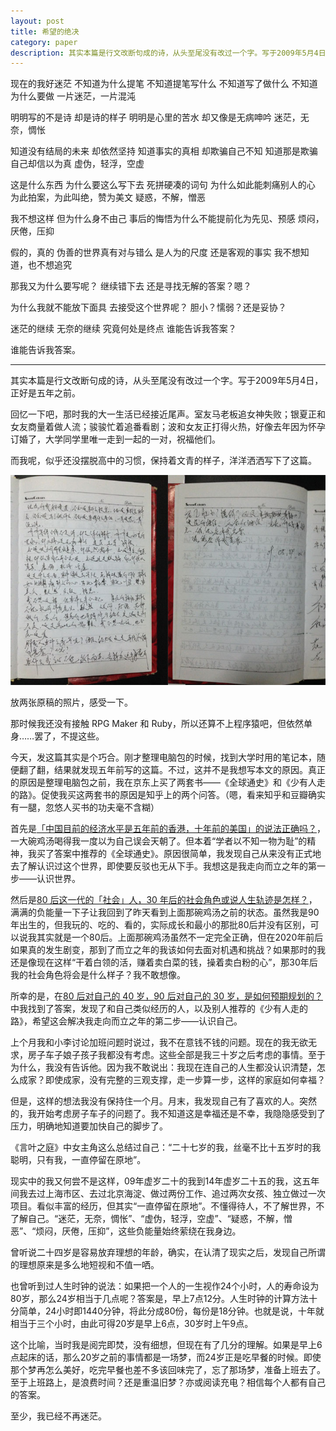 ```yaml
---
layout: post
title: 希望的绝决
category: paper
description: 其实本篇是行文改断句成的诗，从头至尾没有改过一个字。写于2009年5月4日，正好是五年之前。
---
```

现在的我好迷茫
不知道为什么提笔
不知道提笔写什么
不知道写了做什么
不知道为什么要做
一片迷茫，一片混沌

明明写的不是诗
却是诗的样子
明明是心里的苦水
却又像是无病呻吟
迷茫，无奈，惆怅

知道没有结局的未来
却依然坚持
知道事实的真相
却欺骗自己不知
知道那是欺骗
自己却信以为真
虚伪，轻浮，空虚

这是什么东西
为什么要这么写下去
死拼硬凑的词句
为什么如此能刺痛别人的心
为此拍案，为此叫绝，赞为美文
疑惑，不解，憎恶

我不想这样
但为什么身不由己
事后的悔悟为什么不能提前化为先见、预感
烦闷，厌倦，压抑

假的，真的
伪善的世界真有对与错么
是人为的尺度
还是客观的事实
我不想知道，也不想追究

那我又为什么要写呢？
继续错下去
还是寻找无解的答案？嗯？

为什么我就不能放下面具
去接受这个世界呢？
胆小？懦弱？还是妥协？

迷茫的继续
无奈的继续
究竟何处是终点
谁能告诉我答案？

谁能告诉我答案。


--------
其实本篇是行文改断句成的诗，从头至尾没有改过一个字。写于2009年5月4日，正好是五年之前。  

回忆一下吧，那时我的大一生活已经接近尾声。室友马老板追女神失败；银夏正和女友商量着做人流；骏骏忙着追番看剧；波和女友正打得火热，好像去年因为怀孕订婚了，大学同学里唯一走到一起的一对，祝福他们。  

而我呢，似乎还没摆脱高中的习惯，保持着文青的样子，洋洋洒洒写下了这篇。  

![原稿照片](/images/20140504/IMG_0056.jpg)

放两张原稿的照片，感受一下。  

那时候我还没有接触 RPG Maker 和 Ruby，所以还算不上程序猿吧，但依然单身……罢了，不提这些。  

今天，发这篇其实是个巧合。刚才整理电脑包的时候，找到大学时用的笔记本，随便翻了翻，结果就发现五年前写的这篇。不过，这并不是我想写本文的原因。真正的原因是整理电脑包之前，我在京东上买了两套书——《全球通史》和《少有人走的路》。促使我买这两套书的原因是知乎上的两个问答。（嗯，看来知乎和豆瓣确实有一腿，忽悠人买书的功夫毫不含糊）  

首先是[「中国目前的经济水平是五年前的香港，十年前的美国」的说法正确吗？][]，一大碗鸡汤喝得我一度以为自己误会天朝了。但本着“学者以不知一物为耻”的精神，我买了答案中推荐的《全球通史》。原因很简单，我发现自己从来没有正式地去了解认识过这个世界，即使要反驳也无从下手。我想这是我走向而立之年的第一步——认识世界。  

然后是[80 后这一代的「社会」人，30 年后的社会角色或说人生轨迹是怎样？][]，满满的负能量一下子让我回到了昨天看到上面那碗鸡汤之前的状态。虽然我是90年出生的，但我玩的、吃的、看的，实际成长和最小的那批80后并没有区别，可以说我其实就是一个80后。上面那碗鸡汤虽然不一定完全正确，但在2020年前后如果真的发生剧变，那到了而立之年的我该如何去面对机遇和挑战？如果那时的我还是像现在这样“干着白领的活，赚着卖白菜的钱，操着卖白粉的心”，那30年后我的社会角色将会是什么样子？我不敢想像。  

所幸的是，在[80 后对自己的 40 岁，90 后对自己的 30 岁，是如何预期规划的？][]中我找到了答案，发现了和自己类似经历的人，以及别人推荐的《少有人走的路》，希望这会解决我走向而立之年的第二步——认识自己。  


上个月我和小李讨论加班问题时说过，我不在意钱不钱的问题。现在的我无欲无求，房子车子娘子孩子我都没有考虑。这些全部是我三十岁之后考虑的事情。至于为什么，我没有告诉他。因为我不敢说出：我现在连自己的人生都没认识清楚，怎么成家？即使成家，没有完整的三观支撑，走一步算一步，这样的家庭如何幸福？  

但是，这样的想法我没有保持住一个月。月末，我发现自己有了喜欢的人。突然的，我开始考虑房子车子的问题了。我不知道这是幸福还是不幸，我隐隐感受到了压力，明确地知道要加快自己的脚步了。  

《言叶之庭》中女主角这么总结过自己：“二十七岁的我，丝毫不比十五岁时的我聪明，只有我，一直停留在原地”。  

现实中的我又何尝不是这样，09年虚岁二十的我到14年虚岁二十五的我，这五年间我去过上海市区、去过北京海淀、做过两份工作、追过两次女孩、独立做过一次项目。看似丰富的经历，但其实“一直停留在原地”。不懂得待人，不了解世界，不了解自己。“迷茫，无奈，惆怅”、“虚伪，轻浮，空虚”、“疑惑，不解，憎恶”、“烦闷，厌倦，压抑”，这些负能量始终萦绕在我身边。  

曾听说二十四岁是容易放弃理想的年龄，确实，在认清了现实之后，发现自己所谓的理想原来是多么地短视和不值一哂。  

也曾听到过人生时钟的说法：如果把一个人的一生视作24个小时，人的寿命设为80岁，那么24岁相当于几点呢？答案是，早上7点12分。人生时钟的计算方法十分简单，24小时即1440分钟，将此分成80份，每份是18分钟。也就是说，十年就相当于三个小时，由此可得20岁是早上6点，30岁时上午9点。  

这个比喻，当时我是阅完即焚，没有细想，但现在有了几分的理解。如果是早上6点起床的话，那么20岁之前的事情都是一场梦，而24岁正是吃早餐的时候。即使那个梦再怎么美好，吃完早餐也差不多该回味完了，忘了那场梦，准备上班去了。至于上班路上，是浪费时间？还是重温旧梦？亦或阅读充电？相信每个人都有自己的答案。

至少，我已经不再迷茫。  


[「中国目前的经济水平是五年前的香港，十年前的美国」的说法正确吗？]:   http://www.zhihu.com/question/21823085  "「中国目前的经济水平是五年前的香港，十年前的美国」的说法正确吗？"

[80 后这一代的「社会」人，30 年后的社会角色或说人生轨迹是怎样？]:   http://www.zhihu.com/question/23280992  "80 后这一代的「社会」人，30 年后的社会角色或说人生轨迹是怎样？"

[80 后对自己的 40 岁，90 后对自己的 30 岁，是如何预期规划的？]:   http://www.zhihu.com/question/20811556  "80 后对自己的 40 岁，90 后对自己的 30 岁，是如何预期规划的？"

